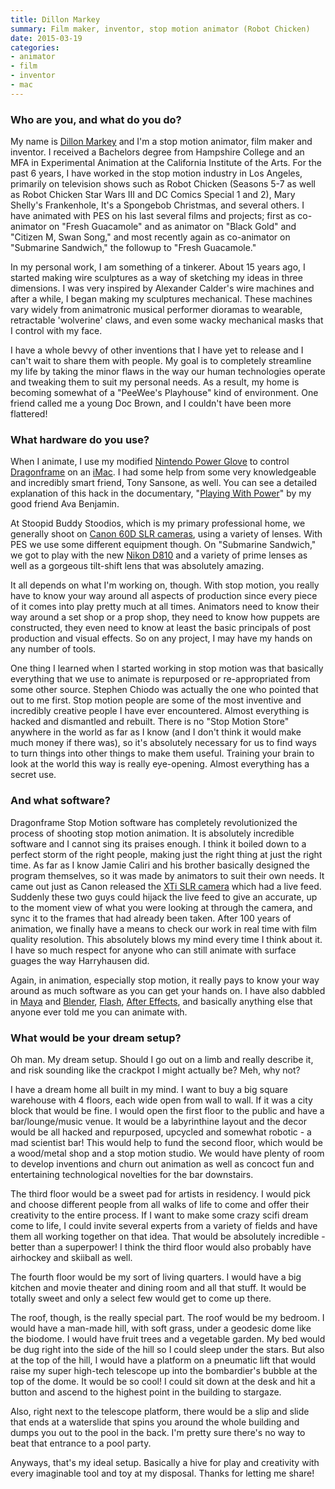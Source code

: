 ```yaml
---
title: Dillon Markey
summary: Film maker, inventor, stop motion animator (Robot Chicken)
date: 2015-03-19
categories:
- animator
- film
- inventor
- mac
---
```


### Who are you, and what do you do?

My name is [Dillon Markey](http://dillonmarkey.com/ "Dillon's website.") and I'm a stop motion animator, film maker and inventor. I received a Bachelors degree from Hampshire College and an MFA in Experimental Animation at the California Institute of the Arts. For the past 6 years, I have worked in the stop motion industry in Los Angeles, primarily on television shows such as Robot Chicken (Seasons 5-7 as well as Robot Chicken Star Wars III and DC Comics Special 1 and 2), Mary Shelly's Frankenhole, It's a Spongebob Christmas, and several others. I have animated with PES on his last several films and projects; first as co-animator on "Fresh Guacamole" and as animator on "Black Gold" and "Citizen M, Swan Song," and most recently again as co-animator on "Submarine Sandwich," the followup to "Fresh Guacamole."

In my personal work, I am something of a tinkerer. About 15 years ago, I started making wire sculptures as a way of sketching my ideas in three dimensions. I was very inspired by Alexander Calder's wire machines and after a while, I began making my sculptures mechanical. These machines vary widely from animatronic musical performer dioramas to wearable, retractable 'wolverine' claws, and even some wacky mechanical masks that I control with my face.

I have a whole bevvy of other inventions that I have yet to release and I can't wait to share them with people. My goal is to completely streamline my life by taking the minor flaws in the way our human technologies operate and tweaking them to suit my personal needs. As a result, my home is becoming somewhat of a "PeeWee's Playhouse" kind of environment. One friend called me a young Doc Brown, and I couldn't have been more flattered!

### What hardware do you use?

When I animate, I use my modified [Nintendo Power Glove][power-glove] to control [Dragonframe][] on an [iMac][]. I had some help from some very knowledgeable and incredibly smart friend, Tony Sansone, as well. You can see a detailed explanation of this hack in the documentary, "[Playing With Power](https://vimeo.com/116585007 "A Vimeo video about Dillon's Power Glove.")" by my good friend Ava Benjamin.

At Stoopid Buddy Stoodios, which is my primary professional home, we generally shoot on [Canon 60D SLR cameras][eos-60d], using a variety of lenses. With PES we use some different equipment though. On "Submarine Sandwich," we got to play with the new [Nikon D810][d810] and a variety of prime lenses as well as a gorgeous tilt-shift lens that was absolutely amazing.

It all depends on what I'm working on, though. With stop motion, you really have to know your way around all aspects of production since every piece of it comes into play pretty much at all times. Animators need to know their way around a set shop or a prop shop, they need to know how puppets are constructed, they even need to know at least the basic principals of post production and visual effects. So on any project, I may have my hands on any number of tools.

One thing I learned when I started working in stop motion was that basically everything that we use to animate is repurposed or re-appropriated from some other source. Stephen Chiodo was actually the one who pointed that out to me first. Stop motion people are some of the most inventive and incredibly creative people I have ever encountered. Almost everything is hacked and dismantled and rebuilt. There is no "Stop Motion Store" anywhere in the world as far as I know (and I don't think it would make much money if there was), so it's absolutely necessary for us to find ways to turn things into other things to make them useful. Training your brain to look at the world this way is really eye-opening. Almost everything has a secret use.

### And what software?

Dragonframe Stop Motion software has completely revolutionized the process of shooting stop motion animation. It is absolutely incredible software and I cannot sing its praises enough. I think it boiled down to a perfect storm of the right people, making just the right thing at just the right time. As far as I know Jamie Caliri and his brother basically designed the program themselves, so it was made by animators to suit their own needs. It came out just as Canon released the [XTi SLR camera][digital-rebel-xti] which had a live feed. Suddenly these two guys could hijack the live feed to give an accurate, up to the moment view of what you were looking at through the camera, and sync it to the frames that had already been taken. After 100 years of animation, we finally have a means to check our work in real time with film quality resolution. This absolutely blows my mind every time I think about it. I have so much respect for anyone who can still animate with surface guages the way Harryhausen did.

Again, in animation, especially stop motion, it really pays to know your way around as much software as you can get your hands on. I have also dabbled in [Maya][] and [Blender][], [Flash][], [After Effects][after-effects], and basically anything else that anyone ever told me you can animate with.

### What would be your dream setup?

Oh man. My dream setup. Should I go out on a limb and really describe it, and risk sounding like the crackpot I might actually be? Meh, why not?

I have a dream home all built in my mind. I want to buy a big square warehouse with 4 floors, each wide open from wall to wall. If it was a city block that would be fine. I would open the first floor to the public and have a bar/lounge/music venue. It would be a labyrinthine layout and the decor would be all hacked and repurposed, upcycled and somewhat robotic - a mad scientist bar! This would help to fund the second floor, which would be a wood/metal shop and a stop motion studio. We would have plenty of room to develop inventions and churn out animation as well as concoct fun and entertaining technological novelties for the bar downstairs.

The third floor would be a sweet pad for artists in residency. I would pick and choose different people from all walks of life to come and offer their creativity to the entire process. If I want to make some crazy scifi dream come to life, I could invite several experts from a variety of fields and have them all working together on that idea. That would be absolutely incredible - better than a superpower! I think the third floor would also probably have airhockey and skiiball as well.

The fourth floor would be my sort of living quarters. I would have a big kitchen and movie theater and dining room and all that stuff. It would be totally sweet and only a select few would get to come up there.

The roof, though, is the really special part. The roof would be my bedroom. I would have a man-made hill, with soft grass, under a geodesic dome like the biodome. I would have fruit trees and a vegetable garden. My bed would be dug right into the side of the hill so I could sleep under the stars. But also at the top of the hill, I would have a platform on a pneumatic lift that would raise my super high-tech telescope up into the bombardier's bubble at the top of the dome. It would be so cool! I could sit down at the desk and hit a button and ascend to the highest point in the building to stargaze.

Also, right next to the telescope platform, there would be a slip and slide that ends at a waterslide that spins you around the whole building and dumps you out to the pool in the back. I'm pretty sure there's no way to beat that entrance to a pool party.

Anyways, that's my ideal setup. Basically a hive for play and creativity with every imaginable tool and toy at my disposal. Thanks for letting me share!

[after-effects]: https://www.adobe.com/products/aftereffects.html "Motion graphics and video editing software."
[blender]: https://www.blender.org/ "A free, open-source 3D renderer."
[d810]: https://www.nikonusa.com/en/nikon-products/product-archive/dslr-cameras/d810.html "A 36.3 megapixel DSLR."
[digital-rebel-xti]: https://en.wikipedia.org/wiki/Canon_EOS_400D "A 10 megapixel DSLR."
[dragonframe]: https://www.dragonframe.com/ "Stop-motion animation software."
[eos-60d]: https://www.usa.canon.com/cusa/consumer/products/cameras/slr_cameras/eos_60d "A consumer-level DSLR camera."
[flash]: https://en.wikipedia.org/wiki/Adobe_Flash "A software and animation editor."
[imac]: https://www.apple.com/imac-24/ "An all-in-one computer."
[maya]: http://web.archive.org/web/20221224070508/https://www.autodesk.com/products/maya/overview "3D animation software."
[power-glove]: https://en.wikipedia.org/wiki/Power_Glove "A glove-based controller for the NES."
